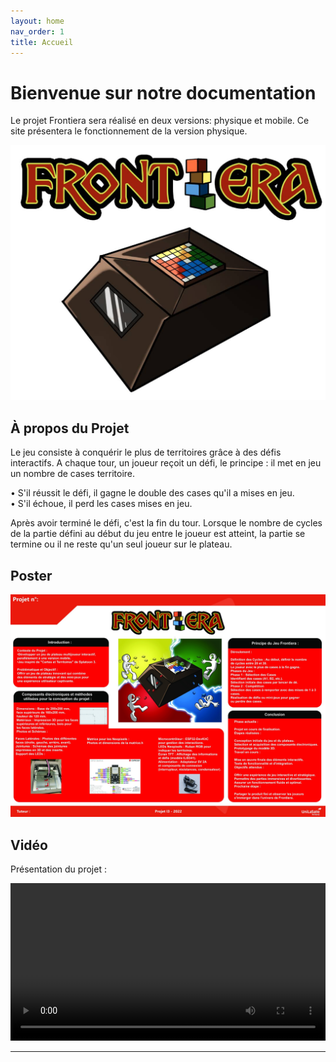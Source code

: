 ```yaml
---
layout: home
nav_order: 1
title: Accueil
---
```


# Bienvenue sur notre documentation

Le projet Frontiera sera réalisé en deux versions: physique et mobile. Ce site présentera le fonctionnement de la version physique.  


![Illustration vectorielle](images/Frontiera.jpeg)


## À propos du Projet
Le jeu consiste à conquérir le plus de territoires grâce à des défis interactifs. A chaque tour, un joueur reçoit un défi, le principe : il met en jeu un nombre de cases territoire.  

• S'il réussit le défi, il gagne le double des cases qu'il a mises en jeu.  
• S'il échoue, il perd les cases mises en jeu.  

Après avoir terminé le défi, c'est la fin du tour. Lorsque le nombre de cycles de la partie défini au début du jeu entre le joueur est atteint, la partie se termine ou il ne reste qu'un seul joueur sur le plateau. 

## Poster

![Poster projet](images/poster.jpeg)

## Vidéo

Présentation du projet :

<video src="images/Présentation_Frontièra.mov" controls title="Présentation de Frontiera"  style="width: 100%;"></video>

---
